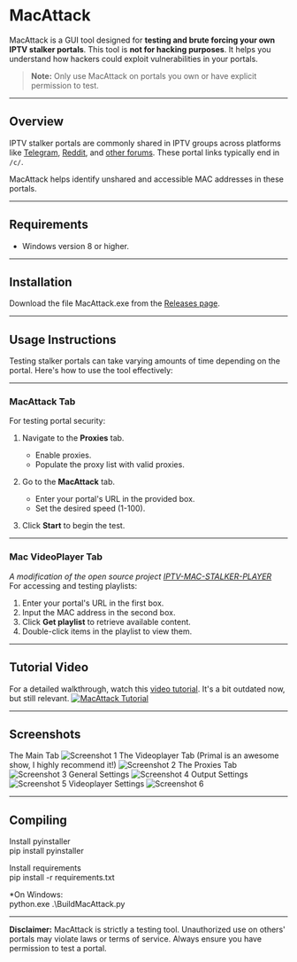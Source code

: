 # MacAttack

MacAttack is a GUI tool designed for **testing and brute forcing your own IPTV stalker portals**. This tool is **not for hacking purposes**. It helps you understand how hackers could exploit vulnerabilities in your portals. 

> **Note:** Only use MacAttack on portals you own or have explicit permission to test.

---

## Overview

IPTV stalker portals are commonly shared in IPTV groups across platforms like [Telegram](https://www.google.com/search?q=inurl:%22t.me%22%20telegram+iptv+mac+portal), [Reddit](https://www.reddit.com/r/iptvglory/), and [other forums](https://www.google.com/search?q="00%3A1a%3A79"+"%2Fc%2F"). These portal links typically end in `/c/`.

MacAttack helps identify unshared and accessible MAC addresses in these portals. 

---

## Requirements
- Windows version 8 or higher.
---

## Installation

Download the file MacAttack.exe from the [Releases page](https://github.com/Evilvir-us/MacAttack/releases).

---

## Usage Instructions

Testing stalker portals can take varying amounts of time depending on the portal. Here's how to use the tool effectively:

---

### **MacAttack Tab**
For testing portal security:

1. Navigate to the **Proxies** tab.  
   - Enable proxies.  
   - Populate the proxy list with valid proxies.  

2. Go to the **MacAttack** tab.  
   - Enter your portal's URL in the provided box.  
   - Set the desired speed (1-100).  

3. Click **Start** to begin the test.

---

### **Mac VideoPlayer Tab**
*A modification of the open source project [IPTV-MAC-STALKER-PLAYER](https://github.com/Cyogenus/IPTV-MAC-STALKER-PLAYER)*\
For accessing and testing playlists:

1. Enter your portal's URL in the first box.  
2. Input the MAC address in the second box.  
3. Click **Get playlist** to retrieve available content.  
4. Double-click items in the playlist to view them.

---

## Tutorial Video

For a detailed walkthrough, watch this [video tutorial](https://www.youtube.com/watch?v=90joS8qgbrQ).
It's a bit outdated now, but still relevant.
[![MacAttack Tutorial](https://img.youtube.com/vi/90joS8qgbrQ/0.jpg)](https://www.youtube.com/watch?v=90joS8qgbrQ)

---

## Screenshots
The Main Tab
![Screenshot 1](https://evilvir.us/application/files/9717/3615/4029/Screenshot_2025-01-06_005431.png)
The Videoplayer Tab (Primal is an awesome show, I highly recommend it!)
![Screenshot 2](https://evilvir.us/application/files/7517/3615/4038/Screenshot_2025-01-06_005558.png)
The Proxies Tab
![Screenshot 3](https://evilvir.us/application/files/3217/3615/4037/Screenshot_2025-01-06_005609.png)
General Settings
![Screenshot 4](https://evilvir.us/application/files/7417/3615/4036/Screenshot_2025-01-06_005632.png)
Output Settings
![Screenshot 5](https://evilvir.us/application/files/4817/3615/4035/Screenshot_2025-01-06_005650.png)
Videoplayer Settings
![Screenshot 6](https://evilvir.us/application/files/3717/3615/4033/Screenshot_2025-01-06_005659.png)

---

## Compiling
Install pyinstaller  
pip install pyinstaller  
  
Install requirements  
pip install -r requirements.txt  
  
*On Windows:  
python.exe .\BuildMacAttack.py  
  
---

**Disclaimer:** MacAttack is strictly a testing tool. Unauthorized use on others' portals may violate laws or terms of service. Always ensure you have permission to test a portal.
